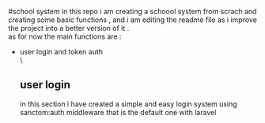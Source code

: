 #school system
in this repo i am creating a schoool system from scrach and creating some basic functions , and i am editing the readme file as i improve the project into a better version of it .  
as for now the main functions are :

-   user login and token auth\
    \
    ## user login
    in this section i have created a simple and easy login system using sanctom:auth middleware that is the default one with laravel
